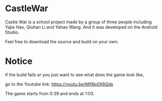 # CastleWar

Castle War is a school project made by a group of three people including Yajie Hao, Qiuhan Li and Yehao Wang.
And it was developed on the Android Studio.

Feel free to download the source and build on your own.

# Notice

If the build fails or you just want to see what does the game look like,

go to the Youtube link: https://youtu.be/Mif6p0X8Qds

The game starts from 0:39 and ends at 1:03.